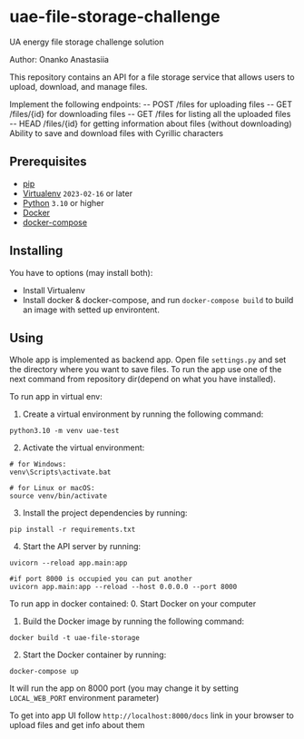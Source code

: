 # uae-file-storage-challenge
UA energy file storage challenge solution

Author: Onanko Anastasiia

This repository contains an API for a file storage service that allows users to upload, download, and manage files.

Implement the following endpoints:
    -- POST /files for uploading files
    -- GET /files/{id} for downloading files
    -- GET /files for listing all the uploaded files
    -- HEAD /files/{id} for getting information about files (without downloading)
Ability to save and download files with Cyrillic characters

## Prerequisites

- [pip](https://pip.pypa.io)
- [Virtualenv](https://virtualenv.pypa.io/en/latest/) `2023-02-16` or later
- [Python](https://www.python.org/) `3.10` or higher
- [Docker](https://docs.docker.com/compose/)
- [docker-compose](https://docs.docker.com/compose/)

## Installing

You have to options (may install both):
- Install Virtualenv
- Install docker & docker-compose, and run `docker-compose build` to build an image with setted up environtent.

## Using

Whole app is implemented as backend app.
Open file `settings.py` and set the directory where you want to save files.
To run the app use one of the next command from repository dir(depend on what you have installed).

To run app in virtual env:
1. Create a virtual environment by running the following command:
```
python3.10 -m venv uae-test
```
2. Activate the virtual environment:
```
# for Windows:
venv\Scripts\activate.bat

# for Linux or macOS:
source venv/bin/activate
```
3. Install the project dependencies by running:
```
pip install -r requirements.txt
```
4. Start the API server by running:

```
uvicorn --reload app.main:app

#if port 8000 is occupied you can put another
uvicorn app.main:app --reload --host 0.0.0.0 --port 8000
```

To run app in docker contained:
0. Start Docker on your computer
1. Build the Docker image by running the following command:
```
docker build -t uae-file-storage
```
2. Start the Docker container by running:
```
docker-compose up
```
It will run the app on 8000 port (you may change it by setting `LOCAL_WEB_PORT` environment parameter)

To get into app UI follow `http://localhost:8000/docs` link in your browser to upload files and get info about them
